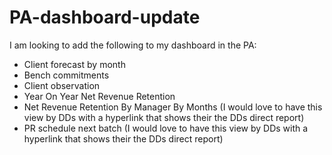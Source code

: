 # PA-dashboard-update
I am looking to add the following to my dashboard in the PA:
- Client forecast by month 
- Bench commitments
- Client observation
- Year On Year Net Revenue Retention
- Net Revenue Retention By Manager By Months (I would love to have this view by DDs with a hyperlink that shows their the DDs direct report)
- PR schedule next batch (I would love to have this view by DDs with a hyperlink that shows their the DDs direct report)
